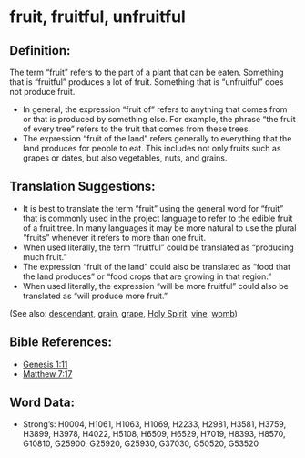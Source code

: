 # fruit, fruitful, unfruitful

## Definition:

The term “fruit” refers to the part of a plant that can be eaten. Something that is “fruitful” produces a lot of fruit. Something that is “unfruitful” does not produce fruit.

* In general, the expression “fruit of” refers to anything that comes from or that is produced by something else. For example, the phrase “the fruit of every tree” refers to the fruit that comes from these trees.
* The expression “fruit of the land” refers generally to everything that the land produces for people to eat. This includes not only fruits such as grapes or dates, but also vegetables, nuts, and grains.

## Translation Suggestions:

* It is best to translate the term “fruit” using the general word for “fruit” that is commonly used in the project language to refer to the edible fruit of a fruit tree. In many languages it may be more natural to use the plural “fruits” whenever it refers to more than one fruit.
* When used literally, the term “fruitful” could be translated as “producing much fruit.”
* The expression “fruit of the land” could also be translated as “food that the land produces” or “food crops that are growing in that region.”
* When used literally, the expression “will be more fruitful” could also be translated as “will produce more fruit.”

(See also: [descendant](../other/descendant.md), [grain](../other/grain.md), [grape](../other/grape.md), [Holy Spirit](../kt/holyspirit.md), [vine](../other/vine.md), [womb](../other/womb.md))

## Bible References:

* [Genesis 1:11](rc://en/tn/help/gen/01/11)
* [Matthew 7:17](rc://en/tn/help/mat/07/17)

## Word Data:

* Strong’s: H0004, H1061, H1063, H1069, H2233, H2981, H3581, H3759, H3899, H3978, H4022, H5108, H6509, H6529, H7019, H8393, H8570, G10810, G25900, G25920, G25930, G37030, G50520, G53520
